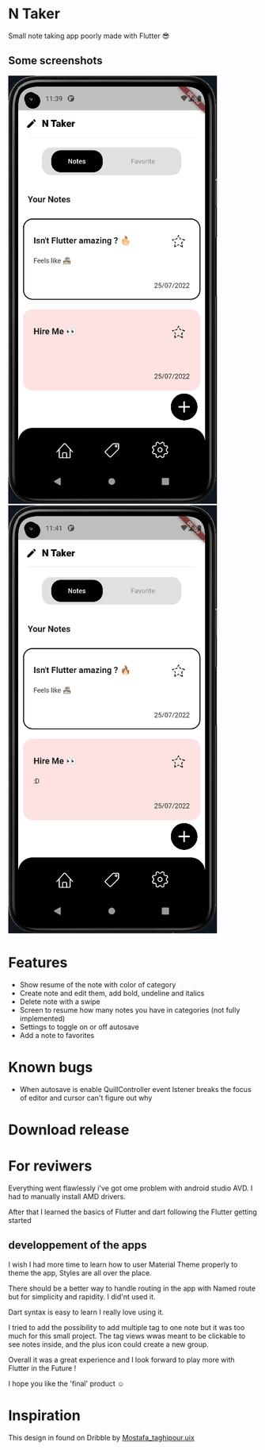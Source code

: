 # N Taker

Small note taking app poorly made with Flutter 😎

## Some screenshots

![NTaker](https://raw.githubusercontent.com/Di-KaZ/Ntaker/develop/sreenshots/ntaker.gif)
![NTaker2](https://raw.githubusercontent.com/Di-KaZ/Ntaker/develop/sreenshots/ntaker2.gif)

# Features

- Show resume of the note with color of category
- Create note and edit them, add bold, undeline and italics
- Delete note with a swipe
- Screen to resume how many notes you have in categories (not fully implemented)
- Settings to toggle on or off autosave
- Add a note to favorites

# Known bugs

- When autosave is enable QuillController event lstener breaks the focus of editor and cursor can't figure out why

# Download release

# For reviwers

Everything went flawlessly i've got ome problem with android studio AVD. I had to manually install AMD drivers.

After that I learned the basics of Flutter and dart following the Flutter getting started

## developpement of the apps

I wish I had more time to learn how to user Material Theme properly to theme the app, Styles are all over the place.

There should be a better way to handle routing in the app with Named route but for simplicity and rapidity. I did'nt used it.

Dart syntax is easy to learn I really love using it.

I tried to add the possibility to add multiple tag to one note but it was too much for this small project. The tag views wwas meant to be clickable to see notes inside, and the plus icon could create a new group.

Overall it was a great experience and I look forward to play more with Flutter in the Future !

I hope you like the 'final' product ☺

# Inspiration

This design in found on Dribble by [Mostafa_taghipour.uix](https://dribbble.com/shots/16811788-Notes-app/attachments/11867269?mode=media)
